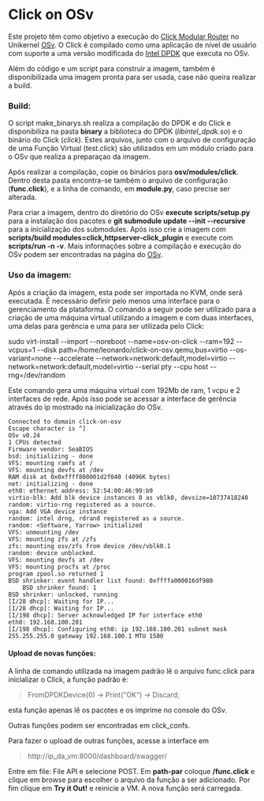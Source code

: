 # Click on OSv

Este projeto têm como objetivo a execução do [Click Modular Router](https://github.com/kohler/click) no Unikernel [OSv](https://github.com/cloudius-systems/osv). O Click é compilado como uma aplicação de nível de usuário com suporte a uma versão modificada do [Intel DPDK](https://github.com/syuu1228/dpdk) que executa no OSv.

Além do código e um script para construir a imagem, também é disponibilizada uma imagem pronta para ser usada, case não queira realizar a build.

### Build:
O script make_binarys.sh realiza a compilação do DPDK e do Click e disponibiliza na pasta **binary** a biblioteca do DPDK (*libintel_dpdk.so*) e o binário do Click (*click*). Estes arquivos, junto com o arquivo de configuração de uma Função Virtual (test.click) são utilizados em um módulo criado para o OSv que realiza a preparaçao da imagem.

Após realizar a compilação, copie os binários para **osv/modules/click**. Dentro desta pasta encontra-se também o arquivo de configuração (**func.click**), e a linha de comando, em **module.py**, caso precise ser alterada.

Para criar a imagem, dentro do diretório do OSv **execute scripts/setup.py** para a instalação dos pacotes e **git submodule update --init --recursive** para a inicialização dos submodules. Após isso crie a imagem com **scripts/build modules=click,httpserver-click_plugin** e execute com **scripts/run -n -v**. Mais informações sobre a compilação e execução do OSv podem ser encontradas na página do [OSv](https://github.com/cloudius-systems/osv).

### Uso da imagem:

Após a criação da imagem, esta pode ser importada no KVM, onde será executada. É necessário definir pelo menos uma interface para o gerenciamento da plataforma. O comando a seguir pode ser utilizado para a criação de uma máquina virtual utilizando a imagem e com duas interfaces, uma delas para gerência e uma para ser utilizada pelo Click:

>
sudo virt-install --import --noreboot --name=osv-on-click --ram=192 --vcpus=1 --disk path=/home/leonardo/click-on-osv.qemu,bus=virtio --os-variant=none --accelerate --network=network:default,model=virtio --network=network:default,model=virtio --serial pty --cpu host --rng=/dev/random

Este comando gera uma máquina virtual com 192Mb de ram, 1 vcpu e 2 interfaces de rede. Após isso pode se acessar a interface de gerência através do ip mostrado na inicialização do OSv.

```
Connected to domain click-on-osv
Escape character is ^]
OSv v0.24
1 CPUs detected
Firmware vendor: SeaBIOS
bsd: initializing - done
VFS: mounting ramfs at /
VFS: mounting devfs at /dev
RAM disk at 0x0xffff800001d2f040 (4096K bytes)
net: initializing - done
eth0: ethernet address: 52:54:00:46:99:b9
virtio-blk: Add blk device instances 0 as vblk0, devsize=10737418240
random: virtio-rng registered as a source.
vga: Add VGA device instance
random: intel drng, rdrand registered as a source.
random: <Software, Yarrow> initialized
VFS: unmounting /dev
VFS: mounting zfs at /zfs
zfs: mounting osv/zfs from device /dev/vblk0.1
random: device unblocked.
VFS: mounting devfs at /dev
VFS: mounting procfs at /proc
program zpool.so returned 1
BSD shrinker: event handler list found: 0xffffa000016df980
	BSD shrinker found: 1
BSD shrinker: unlocked, running
[I/28 dhcp]: Waiting for IP...
[I/28 dhcp]: Waiting for IP...
[I/198 dhcp]: Server acknowledged IP for interface eth0
eth0: 192.168.100.201
[I/198 dhcp]: Configuring eth0: ip 192.168.100.201 subnet mask 255.255.255.0 gateway 192.168.100.1 MTU 1500
```
#### Upload de novas funções:
A linha de comando utilizada na imagem padrão lê o arquivo func.click para inicializar o Click, a função padrão é:

>FromDPDKDevice(0) -> Print("OK") -> Discard;

esta função apenas lê os pacotes e os imprime no console do OSv.

Outras funções podem ser encontradas em click_confs.

Para fazer o upload de outras funções, acesse a interface em

>http://ip_da_vm:8000/dashboard/swagger/

Entre em file: File API e selecione POST. Em **path-par** coloque **/func.click** e clique em browse para escolher o arquivo da função a ser adicionado. Por fim clique em **Try it Out!** e reinicie a VM. A nova função será carregada.
